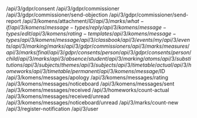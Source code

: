 /api/3/gdpr/consent
/api/3/gdpr/commissioner
/api/3/gdpr/commissioner/send-objection
/api/3/gdpr/commissioner/send-report
/api/3/komens/attachment/$ID
/api/3/marks/what-if
/api/3/komens/message-types/reply
/api/3/komens/message-types/edit
/api/3/komens/rating-templates
/api/3/komens/message-types
/api/3/komens/message
/api/3/classbook
/api/3/events/my
/api/3/events
/api/3/marking/marks
/api/3/gdpr/commissioners
/api/3/marks/measures
/api/3/marks/final
/api/3/gdpr/consents/person
/api/3/gdpr/consents/person/child
/api/3/marks
/api/3/absence/student
/api/3/marking/atoms
/api/3/substitutions
/api/3/subjects/themes
/api/3/subjects
/api/3/timetable/actual
/api/3/homeworks
/api/3/timetable/permanent
/api/3/komens/message/$ID
/api/3/komens/messages/apology
/api/3/komens/messages/rating
/api/3/komens/messages/noticeboard
/api/3/komens/messages/sent
/api/3/komens/messages/received
/api/3/homeworks/count-actual
/api/3/komens/messages/received/unread
/api/3/komens/messages/noticeboard/unread
/api/3/marks/count-new
/api/3/register-notification
/api/3/user
